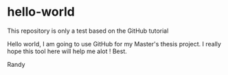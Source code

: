 # hello-world
This repository is only a test based on the GitHub tutorial 


Hello world, I am going to use GitHub for my Master's thesis project. I really hope this tool here will help me alot ! 
Best. 

Randy 
